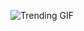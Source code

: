 
<!-- GIF_SECTION -->
![Trending GIF](https://media3.giphy.com/media/v1.Y2lkPThiYjIxNzcyNDJ3Z3N0amZ1Mm8yYmlrY3V0dGk2NzlyN3V6a3JiNGdzMDBiZ25zdiZlcD12MV9naWZzX3NlYXJjaCZjdD1n/gyoipv2u40ekqz89Rk/giphy.gif)
<!-- END_GIF_SECTION -->
